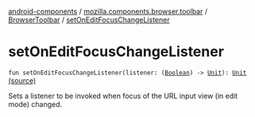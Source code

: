 [android-components](../../index.md) / [mozilla.components.browser.toolbar](../index.md) / [BrowserToolbar](index.md) / [setOnEditFocusChangeListener](./set-on-edit-focus-change-listener.md)

# setOnEditFocusChangeListener

`fun setOnEditFocusChangeListener(listener: (`[`Boolean`](https://kotlinlang.org/api/latest/jvm/stdlib/kotlin/-boolean/index.html)`) -> `[`Unit`](https://kotlinlang.org/api/latest/jvm/stdlib/kotlin/-unit/index.html)`): `[`Unit`](https://kotlinlang.org/api/latest/jvm/stdlib/kotlin/-unit/index.html) [(source)](https://github.com/mozilla-mobile/android-components/blob/master/components/browser/toolbar/src/main/java/mozilla/components/browser/toolbar/BrowserToolbar.kt#L315)

Sets a listener to be invoked when focus of the URL input view (in edit mode) changed.

